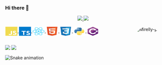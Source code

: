 ### <strong>Hi there</strong> 👋



<div align="center">
  <a href="https://github.com/smudesto">
  <img height="180em" src="https://github-readme-stats.vercel.app/api?username=smudesto&show_icons=true&theme=dark&include_all_commits=true&count_private=true"/>
  <img height="180em" src="https://github-readme-stats.vercel.app/api/top-langs/?username=smudesto&layout=compact&langs_count=7&theme=dark"/>
</div>
  
<div style="display: inline_block"><br>
  <img align="center" alt="Mirelly-Js" height="30" width="40" src="https://raw.githubusercontent.com/devicons/devicon/master/icons/javascript/javascript-plain.svg">
  <img align="center" alt="Mirelly-Ts" height="30" width="40" src="https://raw.githubusercontent.com/devicons/devicon/master/icons/typescript/typescript-plain.svg">
  <img align="center" alt="Mirelly-React" height="30" width="40" src="https://raw.githubusercontent.com/devicons/devicon/master/icons/react/react-original.svg">
  <img align="center" alt="Mirelly-HTML" height="30" width="40" src="https://raw.githubusercontent.com/devicons/devicon/master/icons/html5/html5-original.svg">
  <img align="center" alt="Mirelly-CSS" height="30" width="40" src="https://raw.githubusercontent.com/devicons/devicon/master/icons/css3/css3-original.svg">
  <img align="center" alt="Mirelly-Python" height="30" width="40" src="https://raw.githubusercontent.com/devicons/devicon/master/icons/python/python-original.svg">
  <img align="center" alt="Mirelly-Csharp" height="30" width="40" src="https://raw.githubusercontent.com/devicons/devicon/master/icons/csharp/csharp-original.svg">
  <img align="right" alt="Mirelly-pic" height="150" style="border-radius:50px;" src="https://cdn.discordapp.com/attachments/912906113580662838/913591184000167946/Webp.net-gifmaker.gif">

</div>
  
  ##
 
<div> 
  <a href="https://instagram.com/mirellymudesto" target="_blank"><img src="https://img.shields.io/badge/-Instagram-%23E4405F?style=for-the-badge&logo=instagram&logoColor=white" target="_blank"></a>
  <a href = "mailto:mirellysmudesto@gmail.com"><img src="https://img.shields.io/badge/-Gmail-%23333?style=for-the-badge&logo=gmail&logoColor=white" target="_blank"></a>

 
  ![Snake animation](https://github.com/smudesto/rafaballerini/blob/output/github-contribution-grid-snake.svg)
 
</div>
